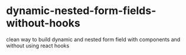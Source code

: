 # dynamic-nested-form-fields-without-hooks
clean way to build dynamic and nested form field with components and without using react hooks

